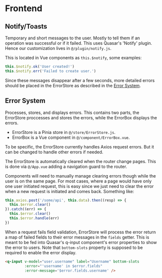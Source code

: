 # Frontend
## Notify/Toasts
Temporary and short messages to the user. Mostly to tell them if an operation
was successful or if it failed. This uses Quasar's 'Notify' plugin. Hence our
customization lives in `@/plugin/notify.js`.

This is located in Vue components as `this.$notify`, some examples:
```javascript
this.$notify.ok('User created!')
this.$notify.err('Failed to create user.')
```

Since these messages disappear after a few seconds, more detailed errors should
be placed in the ErrorStore as described in the [Error System](#error-system).

## Error System

Processes, stores, and displays errors. This contains two parts, the ErrorStore
proccesses and stores the errors, while the ErrorBox displays the errors.

* ErrorStore is a Pinia store in `@/store/ErrorStore.js`.
* ErrorBox is a Vue component in `@/component/ErrorBox.vue`.

To be specific, the ErrorStore currently handles Axios request errors. But it
can be changed to handle other errors if needed.

The ErrorStore is automatically cleared when the router change pages. This is
done via `@/App.vue` adding a navigation guard to the router.

Components will need to manually manage clearing errors though while the user
is on the same page. For most cases, where a page would have only one user
initiated request, this is easy since we just need to clear the error when a
new request is initiated and comes back. Something like:

```javascript
this.axios.post('/some/api', this.data).then((resp) => {
  this.$error.clear()
}).catch((err) => {
  this.$error.clear()
  this.$error.handle(err)
})
```

When a request fails field validation, ErrorStore will process the error return
a map of failed fields to their error messages in the `fields` getter. This is
meant to be fed into Quasar's q-input component's error properties to show the
error to users. Note that `bottom-slots` property is supposed to be required to
enable the error display.

```html
<q-input v-model="user.username" label="Username" bottom-slots
         :error="'username' in $error.fields"
         :error-message='$error.fields.username' />
```
